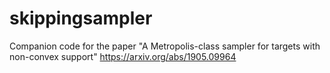 # skippingsampler
Companion code for the paper "A Metropolis-class sampler for targets with non-convex support" https://arxiv.org/abs/1905.09964
